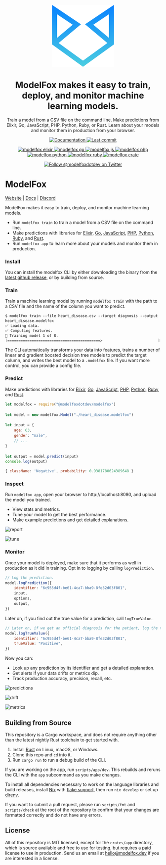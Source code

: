 <p align="center">
	<img width="200px" src="modelfox.png" title="ModelFox">
</p>

<h1 align="center">
ModelFox makes it easy to train, deploy, and monitor machine learning models.
</h1>

<p align="center">
Train a model from a CSV file on the command line. Make predictions from Elixir, Go, JavaScript, PHP, Python, Ruby, or Rust. Learn about your models and monitor them in production from your browser.
</p>

<p align="center">
	<a href="https://modelfox.dev/docs/">
		<img src="https://img.shields.io/badge/docs-modelfox.dev-purple?style=flat-square" alt="Documentation" />
	</a>
	<a href="">
		<img src="https://img.shields.io/github/last-commit/modelfoxdotdev/modelfox?style=flat-square" alt="Last commit" />
	</a>
</p>
<p align="center">
	<a href="https://hex.pm/packages/modelfox">
		<img src="https://img.shields.io/hexpm/v/modelfox?color=blueviolet&style=flat-square" alt="modelfox elixir"/>
	</a>
	<a href="https://github.com/modelfoxdotdev/modelfox-go">
		<img src="https://img.shields.io/github/go-mod/go-version/modelfoxdotdev/modelfox-go?filename=go.mod&style=flat-square" alt="modelfox go"/>
	</a>
	<a href="https://www.npmjs.com/package/@modelfoxdotdev/modelfox">
		<img src="https://img.shields.io/npm/v/@modelfoxdotdev/modelfox?color=yellow&style=flat-square" alt="modelfox js"/>
	</a>
	<a href = "https://packagist.org/packages/modelfox/modelfox">
	  <img src="https://img.shields.io/packagist/v/modelfox/modelfox?style=flat-square" alt = "modelfox php"/>
	</a>
	<a href="https://pypi.org/project/modelfox/">
		<img src="https://img.shields.io/pypi/v/modelfox?color=blue&style=flat-square" alt="modelfox python"/>
	</a>
	<a href="https://rubygems.org/gems/modelfox">
		<img src="https://img.shields.io/gem/v/modelfox?color=red&style=flat-square" alt="modelfox ruby"/>
	</a>
	<a href="https://crates.io/crates/modelfox">
		<img src="https://img.shields.io/crates/v/modelfox?style=flat-square" alt="modelfox crate"/>
  </a>
</p>

<p align="center">
	<a href="https://twitter.com/intent/follow?screen_name=modelfoxdotdev">
		<img src="https://img.shields.io/twitter/follow/modelfoxdotdev?label=Follow%20modelfoxdotdev&style=social&color=blue" alt="Follow @modelfoxdotdev on Twitter" />
	</a>
</p>

# ModelFox

[Website](https://www.modelfox.dev) | [Docs](https://www.modelfox.dev/docs/) | [Discord](https://discord.gg/jT9ZGp3TK2)

ModelFox makes it easy to train, deploy, and monitor machine learning models.

- Run `modelfox train` to train a model from a CSV file on the command line.
- Make predictions with libraries for [Elixir](https://hex.pm/packages/modelfox), [Go](https://pkg.go.dev/github.com/modelfoxdotdev/modelfox-go), [JavaScript](https://www.npmjs.com/package/@modelfoxdotdev/modelfox), [PHP](https://packagist.org/packages/modelfox/modelfox), [Python](https://pypi.org/project/modelfox), [Ruby](https://rubygems.org/gems/modelfox), and [Rust](https://lib.rs/crates/modelfox).
- Run `modelfox app` to learn more about your models and monitor them in production.

### Install

You can install the modelfox CLI by either downloading the binary from the [latest github release](https://github.com/modelfoxdotdev/modelfox/releases/tag/v0.8.0), or by building from source. 

### Train

Train a machine learning model by running `modelfox train` with the path to a CSV file and the name of the column you want to predict.

```
$ modelfox train --file heart_disease.csv --target diagnosis --output heart_disease.modelfox
✅ Loading data.
✅ Computing features.
🚂 Training model 1 of 8.
[==========================================>                         ]
```

The CLI automatically transforms your data into features, trains a number of linear and gradient boosted decision tree models to predict the target column, and writes the best model to a `.modelfox` file. If you want more control, you can provide a config file.

### Predict

Make predictions with libraries for [Elixir](https://hex.pm/packages/modelfox), [Go](https://pkg.go.dev/github.com/modelfoxdotdev/modelfox-go), [JavaScript](https://www.npmjs.com/package/@modelfoxdotdev/modelfox), [PHP](https://packagist.org/packages/modelfox/modelfox), [Python](https://pypi.org/project/modelfox), [Ruby](https://rubygems.org/gems/modelfox), and [Rust](https://lib.rs/modelfox).

```javascript
let modelfox = require("@modelfoxdotdev/modelfox")

let model = new modelfox.Model("./heart_disease.modelfox")

let input = {
	age: 63,
	gender: "male",
	// ...
}

let output = model.predict(input)
console.log(output)
```

```javascript
{ className: 'Negative', probability: 0.9381780624389648 }
```

### Inspect

Run `modelfox app`, open your browser to http://localhost:8080, and upload the model you trained.

- View stats and metrics.
- Tune your model to get the best performance.
- Make example predictions and get detailed explanations.

![report](./readme/report.png)

![tune](./readme/tune.png)

### Monitor

Once your model is deployed, make sure that it performs as well in production as it did in training. Opt in to logging by calling `logPrediction`.

```javascript
// Log the prediction.
model.logPrediction({
	identifier: "6c955d4f-be61-4ca7-bba9-8fe32d03f801",
	input,
	options,
	output,
})
```

Later on, if you find out the true value for a prediction, call `logTrueValue`.

```javascript
// Later on, if we get an official diagnosis for the patient, log the true value.
model.logTrueValue({
	identifier: "6c955d4f-be61-4ca7-bba9-8fe32d03f801",
	trueValue: "Positive",
})
```

Now you can:

- Look up any prediction by its identifier and get a detailed explanation.
- Get alerts if your data drifts or metrics dip.
- Track production accuracy, precision, recall, etc.

![predictions](./readme/predictions.png)

![drift](./readme/drift.png)

![metrics](./readme/metrics.png)

## Building from Source

This repository is a Cargo workspace, and does not require anything other than the latest nightly Rust toolchain to get started with.

1. Install [Rust](rust-lang.org) on Linux, macOS, or Windows.
2. Clone this repo and `cd` into it.
3. Run `cargo run` to run a debug build of the CLI.

If you are working on the app, run `scripts/app/dev`. This rebuilds and reruns the CLI with the `app` subcommand as you make changes.

To install all dependencies necessary to work on the language libraries and build releases, install [Nix](https://nixos.org) with [flake support](https://nixos.wiki/wiki/Flakes), then run `nix develop` or set up [direnv](https://github.com/direnv/direnv).

If you want to submit a pull request, please run `scripts/fmt` and `scripts/check` at the root of the repository to confirm that your changes are formatted correctly and do not have any errors.

## License

All of this repository is MIT licensed, except for the `crates/app` directory, which is source available and free to use for testing, but requires a paid license to use in production. Send us an email at hello@modelfox.dev if you are interested in a license.
